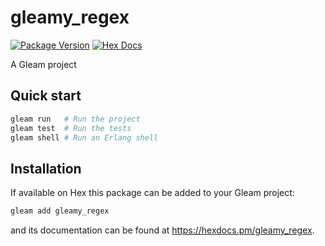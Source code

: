 # gleamy_regex

[![Package Version](https://img.shields.io/hexpm/v/gleamy_regex)](https://hex.pm/packages/gleamy_regex)
[![Hex Docs](https://img.shields.io/badge/hex-docs-ffaff3)](https://hexdocs.pm/gleamy_regex/)

A Gleam project

## Quick start

```sh
gleam run   # Run the project
gleam test  # Run the tests
gleam shell # Run an Erlang shell
```

## Installation

If available on Hex this package can be added to your Gleam project:

```sh
gleam add gleamy_regex
```

and its documentation can be found at <https://hexdocs.pm/gleamy_regex>.
